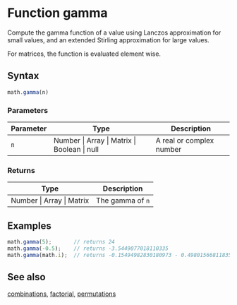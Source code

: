 # Function gamma

Compute the gamma function of a value using Lanczos approximation for
small values, and an extended Stirling approximation for large values.

For matrices, the function is evaluated element wise.


## Syntax

```js
math.gamma(n)
```

### Parameters

Parameter | Type | Description
--------- | ---- | -----------
`n` | Number &#124; Array &#124; Matrix &#124; Boolean &#124; null | A real or complex number

### Returns

Type | Description
---- | -----------
Number &#124; Array &#124; Matrix | The gamma of `n`


## Examples

```js
math.gamma(5);       // returns 24
math.gamma(-0.5);    // returns -3.5449077018110335
math.gamma(math.i);  // returns -0.15494982830180973 - 0.49801566811835596i
```


## See also

[combinations](combinations.md),
[factorial](factorial.md),
[permutations](permutations.md)


<!-- Note: This file is automatically generated from source code comments. Changes made in this file will be overridden. -->
